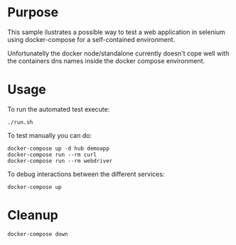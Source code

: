 # Purpose

This sample ilustrates a possible way to test a web application in selenium using docker-compose for a self-contained environment.

Unfortunatelly the docker node/standalone currently doesn't cope well with the containers dns names inside the docker compose environment.

# Usage

To run the automated test execute:
```shell
./run.sh
```

To test manually you can do:
```shell
docker-compose up -d hub demoapp
docker-compose run --rm curl
docker-compose run --rm webdriver
```

To debug interactions between the different services:
```shell
docker-compose up
```


# Cleanup

```shell
docker-compose down
```